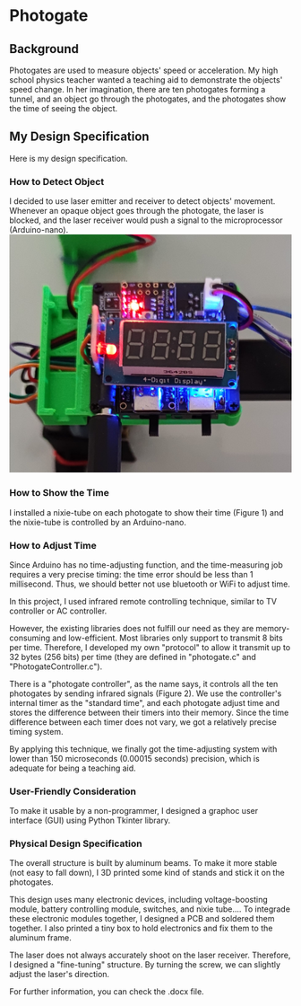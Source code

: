 # Photogate

## Background

Photogates are used to measure objects' speed or acceleration. My high school physics teacher wanted a teaching aid to demonstrate the objects' speed change. In her imagination, there are ten photogates forming a tunnel, and an object go through the photogates, and the photogates show the time of seeing the object.

## My Design Specification

Here is my design specification.

### How to Detect Object

I decided to use laser emitter and receiver to detect objects' movement. Whenever an opaque object goes through the photogate, the laser is blocked, and the laser receiver would push a signal to the microprocessor (Arduino-nano).
![Nixie Tube](https://github.com/Ken-2511/Photogate/blob/main/images/nixie_tube_feature.jpg)

### How to Show the Time

I installed a nixie-tube on each photogate to show their time (Figure 1) and the nixie-tube is controlled by an Arduino-nano.

### How to Adjust Time

Since Arduino has no time-adjusting function, and the time-measuring job requires a very precise timing: the time error should be less than 1 millisecond. Thus, we should better not use bluetooth or WiFi to adjust time.

In this project, I used infrared remote controlling technique, similar to TV controller or AC controller.

However, the existing libraries does not fulfill our need as they are memory-consuming and low-efficient. Most libraries only support to transmit 8 bits per time. Therefore, I developed my own "protocol" to allow it transmit up to 32 bytes (256 bits) per time (they are defined in "photogate.c" and "PhotogateController.c").

There is a "photogate controller", as the name says, it controls all the ten photogates by sending infrared signals (Figure 2). We use the controller's internal timer as the "standard time", and each photogate adjust time and stores the difference between their timers into their memory. Since the time difference between each timer does not vary, we got a relatively precise timing system.

By applying this technique, we finally got the time-adjusting system with lower than 150 microseconds (0.00015 seconds) precision, which is adequate for being a teaching aid.

### User-Friendly Consideration

To make it usable by a non-programmer, I designed a graphoc user interface (GUI) using Python Tkinter library.

### Physical Design Specification

The overall structure is built by aluminum beams. To make it more stable (not easy to fall down), I 3D printed some kind of stands and stick it on the photogates.

This design uses many electronic devices, including voltage-boosting module, battery controlling module, switches, and nixie tube.... To integrade these electronic modules together, I designed a PCB and soldered them together. I also printed a tiny box to hold electronics and fix them to the aluminum frame.

The laser does not always accurately shoot on the laser receiver. Therefore, I designed a "fine-tuning" structure. By turning the screw, we can slightly adjust the laser's direction.

For further information, you can check the .docx file.
